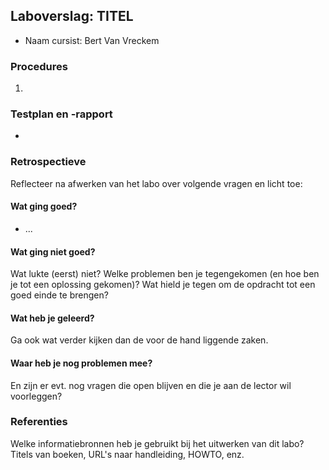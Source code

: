 ## Laboverslag: TITEL

- Naam cursist: Bert Van Vreckem

### Procedures

1.

### Testplan en -rapport

-

### Retrospectieve

Reflecteer na afwerken van het labo over volgende vragen en licht toe:

#### Wat ging goed?

- ...

#### Wat ging niet goed?

Wat lukte (eerst) niet? Welke problemen ben je tegengekomen (en hoe ben je tot een oplossing gekomen)? Wat hield je tegen om de opdracht tot een goed einde te brengen?

#### Wat heb je geleerd?

Ga ook wat verder kijken dan de voor de hand liggende zaken.

#### Waar heb je nog problemen mee?

En zijn er evt. nog vragen die open blijven en die je aan de lector wil voorleggen?

### Referenties

Welke informatiebronnen heb je gebruikt bij het uitwerken van dit labo? Titels van boeken, URL's naar handleiding, HOWTO, enz.
